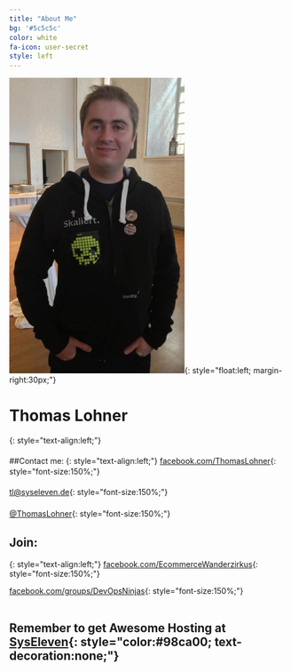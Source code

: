 ```yaml
---
title: "About Me"
bg: '#5c5c5c'
color: white
fa-icon: user-secret
style: left
---
```


![Thomas Lohner](img/Lola.jpg){: style="float:left; margin-right:30px;"}

# Thomas Lohner
{: style="text-align:left;"}

##Contact me:
{: style="text-align:left;"}
<i class="fa fa-facebook-official" style="font-size:150%;"></i> [facebook.com/ThomasLohner](https://www.facebook.com/ThomasLohner){: style="font-size:150%;"}

<i class="fa fa-envelope" style="font-size:150%;"></i> [tl@syseleven.de](mailto:tl@syseleven.de){: style="font-size:150%;"}

<i class="fa fa-twitter" style="font-size:150%;"></i> [@ThomasLohner](https://twitter.com/ThomasLohner){: style="font-size:150%;"}

## Join:
{: style="text-align:left;"}
[facebook.com/EcommerceWanderzirkus](https://www.facebook.com/EcommerceWanderzirkus){: style="font-size:150%;"}

[facebook.com/groups/DevOpsNinjas](http://facebook.com/groups/DevOpsNinjas){: style="font-size:150%;"}<br /><br />

## **Remember to get Awesome Hosting at [SysEleven](http://www.syseleven.de){: style="color:#98ca00; text-decoration:none;"}**